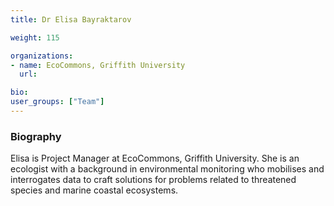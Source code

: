 ```yaml
---
title: Dr Elisa Bayraktarov

weight: 115

organizations:
- name: EcoCommons, Griffith University
  url:

bio:
user_groups: ["Team"]
---
```


### Biography

Elisa is Project Manager at EcoCommons, Griffith University. She is an ecologist with a background in environmental monitoring who mobilises and interrogates data to craft solutions for problems related to threatened species and marine coastal ecosystems.
